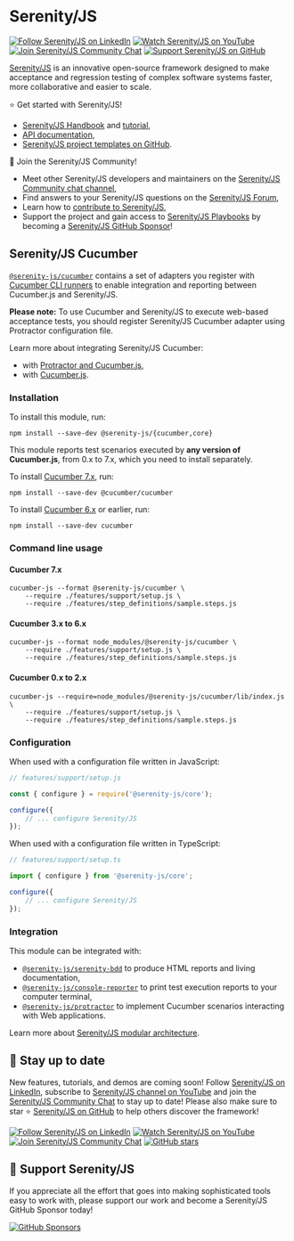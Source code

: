 # Serenity/JS

[![Follow Serenity/JS on LinkedIn](https://img.shields.io/badge/Follow-Serenity%2FJS%20-0077B5?logo=linkedin)](https://www.linkedin.com/company/serenity-js)
[![Watch Serenity/JS on YouTube](https://img.shields.io/badge/Watch-@serenity--js-E62117?logo=youtube)](https://www.youtube.com/@serenity-js)
[![Join Serenity/JS Community Chat](https://img.shields.io/badge/Chat-Serenity%2FJS%20Community-FBD30B?logo=matrix)](https://matrix.to/#/#serenity-js:gitter.im)
[![Support Serenity/JS on GitHub](https://img.shields.io/badge/Support-@serenity--js-703EC8?logo=github)](https://github.com/sponsors/serenity-js)

[Serenity/JS](https://serenity-js.org) is an innovative open-source framework designed to make acceptance and regression testing
of complex software systems faster, more collaborative and easier to scale.

⭐️ Get started with Serenity/JS!
- [Serenity/JS Handbook](https://serenity-js.org/handbook) and [tutorial](https://serenity-js.org/handbook/web-testing/your-first-web-scenario),
- [API documentation](https://serenity-js.org/api/core),
- [Serenity/JS project templates on GitHub](https://serenity-js.org/handbook/getting-started#serenityjs-project-templates).

👋 Join the Serenity/JS Community!
- Meet other Serenity/JS developers and maintainers on the [Serenity/JS Community chat channel](https://matrix.to/#/#serenity-js:gitter.im),
- Find answers to your Serenity/JS questions on the [Serenity/JS Forum](https://github.com/orgs/serenity-js/discussions/categories/how-do-i),
- Learn how to [contribute to Serenity/JS](https://serenity-js.org/contributing),
- Support the project and gain access to [Serenity/JS Playbooks](https://github.com/serenity-js/playbooks) by becoming a [Serenity/JS GitHub Sponsor](https://github.com/sponsors/serenity-js)!

## Serenity/JS Cucumber

[`@serenity-js/cucumber`](https://serenity-js.org/api/cucumber/) contains a set of adapters you register with [Cucumber CLI runners](https://github.com/cucumber/cucumber-js/) to enable integration and reporting between Cucumber.js and Serenity/JS.

**Please note:** To use Cucumber and Serenity/JS to execute web-based acceptance tests, you should register Serenity/JS Cucumber adapter using Protractor configuration file. 

Learn more about integrating Serenity/JS Cucumber:
- with [Protractor and Cucumber.js](https://serenity-js.org/handbook/test-runners/protractor/),
- with [Cucumber.js](https://serenity-js.org/handbook/test-runners/cucumber/).

### Installation

To install this module, run:
```
npm install --save-dev @serenity-js/{cucumber,core}
```

This module reports test scenarios executed by **any version of Cucumber.js**, from 0.x to 7.x, which you need to install
separately.

To install [Cucumber 7.x](https://www.npmjs.com/package/@cucumber/cucumber), run:
```
npm install --save-dev @cucumber/cucumber 
```

To install [Cucumber 6.x](https://www.npmjs.com/package/cucumber) or earlier, run:
```
npm install --save-dev cucumber 
```

### Command line usage

#### Cucumber 7.x

```
cucumber-js --format @serenity-js/cucumber \
    --require ./features/support/setup.js \
    --require ./features/step_definitions/sample.steps.js 
```

#### Cucumber 3.x to 6.x

```
cucumber-js --format node_modules/@serenity-js/cucumber \
    --require ./features/support/setup.js \
    --require ./features/step_definitions/sample.steps.js 
```

#### Cucumber 0.x to 2.x

```
cucumber-js --require=node_modules/@serenity-js/cucumber/lib/index.js \
    --require ./features/support/setup.js \
    --require ./features/step_definitions/sample.steps.js 
```

### Configuration

When used with a configuration file written in JavaScript:

```javascript
// features/support/setup.js

const { configure } = require('@serenity-js/core');

configure({
    // ... configure Serenity/JS 
});
```

When used with a configuration file written in TypeScript:

```typescript
// features/support/setup.ts

import { configure } from '@serenity-js/core';

configure({
    // ... configure Serenity/JS 
});
```

### Integration

This module can be integrated with:
- [`@serenity-js/serenity-bdd`](https://serenity-js.org/api/serenity-bdd) to produce HTML reports and living documentation,
- [`@serenity-js/console-reporter`](https://serenity-js.org/api/console-reporter) to print test execution reports to your computer terminal,
- [`@serenity-js/protractor`](https://serenity-js.org/api/protractor) to implement Cucumber scenarios interacting with Web applications.

Learn more about [Serenity/JS modular architecture](https://serenity-js.org/handbook/about/architecture).

## 📣 Stay up to date

New features, tutorials, and demos are coming soon!
Follow [Serenity/JS on LinkedIn](https://www.linkedin.com/company/serenity-js),
subscribe to [Serenity/JS channel on YouTube](https://www.youtube.com/@serenity-js) and join the [Serenity/JS Community Chat](https://matrix.to/#/#serenity-js:gitter.im) to stay up to date!
Please also make sure to star ⭐️ [Serenity/JS on GitHub](https://github.com/serenity-js/serenity-js) to help others discover the framework!

[![Follow Serenity/JS on LinkedIn](https://img.shields.io/badge/Follow-Serenity%2FJS%20-0077B5?logo=linkedin)](https://www.linkedin.com/company/serenity-js)
[![Watch Serenity/JS on YouTube](https://img.shields.io/badge/Watch-@serenity--js-E62117?logo=youtube)](https://www.youtube.com/@serenity-js)
[![Join Serenity/JS Community Chat](https://img.shields.io/badge/Chat-Serenity%2FJS%20Community-FBD30B?logo=matrix)](https://matrix.to/#/#serenity-js:gitter.im)
[![GitHub stars](https://img.shields.io/github/stars/serenity-js/serenity-js?label=Serenity%2FJS&logo=github&style=badge)](https://github.com/serenity-js/serenity-js)

## 💛 Support Serenity/JS

If you appreciate all the effort that goes into making sophisticated tools easy to work with, please support our work and become a Serenity/JS GitHub Sponsor today!

[![GitHub Sponsors](https://img.shields.io/badge/Support%20@serenity%2FJS-703EC8?style=for-the-badge&logo=github&logoColor=white)](https://github.com/sponsors/serenity-js)
